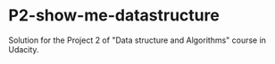 # P2-show-me-datastructure
Solution for the Project 2 of "Data structure and Algorithms" course in Udacity.
